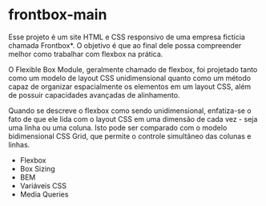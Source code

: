 # frontbox-main
 
Esse projeto é um site HTML e CSS responsivo de uma empresa fictícia chamada Frontbox*. O objetivo é que ao final dele possa compreender melhor como trabalhar com flexbox na prática.

O Flexible Box Module, geralmente chamado de flexbox, foi projetado tanto como um modelo de layout CSS unidimensional quanto como um método capaz de organizar espacialmente os elementos em um layout CSS, além de possuir capacidades avançadas de alinhamento.

Quando se descreve o flexbox como sendo unidimensional, enfatiza-se o fato de que ele lida com o layout CSS em uma dimensão de cada vez - seja uma linha ou uma coluna. Isto pode ser comparado com o modelo bidimensional CSS Grid, que permite o controle simultâneo das colunas e linhas.

- Flexbox
- Box Sizing
- BEM
- Variáveis CSS
- Media Queries

